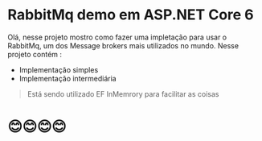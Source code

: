 # RabbitMq demo em ASP.NET Core 6

Olá, nesse projeto mostro como fazer uma impletação para usar o RabbitMq, um dos Message brokers mais utilizados no mundo.
Nesse projeto contém :
- Implementação simples
- Implementação intermediária
> Está sendo utilizado EF InMemrory para facilitar as coisas
# 😊😊😊😊

